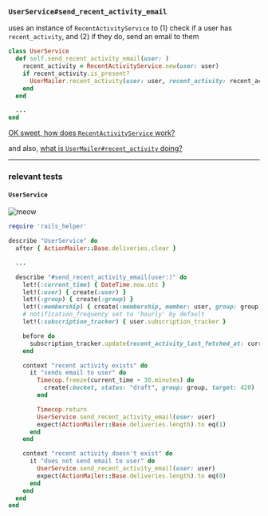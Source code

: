 ### `UserService#send_recent_activity_email`

uses an instance of `RecentActivityService` to (1) check if a user has `recent_activity`, and (2) if they do, send an email to them

```rb
class UserService
  def self.send_recent_activity_email(user: )
    recent_activity = RecentActivityService.new(user: user)
    if recent_activity.is_present?
      UserMailer.recent_activity(user: user, recent_activity: recent_activity).deliver_later
    end
  end

  ...
end
```

[OK sweet, how does `RecentActivityService` work?](./recent-activity-service.md)

and also, [what is `UserMailer#recent_activity` doing?](./user-mailer.md)

---

### relevant tests

#### `UserService`

![meow](http://i.imgur.com/AwdMkLX.png)

```rb
require 'rails_helper'

describe "UserService" do
  after { ActionMailer::Base.deliveries.clear }

  ...

  describe "#send_recent_activity_email(user:)" do
    let!(:current_time) { DateTime.now.utc }
    let!(:user) { create(:user) }
    let!(:group) { create(:group) }
    let!(:membership) { create(:membership, member: user, group: group) }
    # notification_frequency set to 'hourly' by default
    let!(:subscription_tracker) { user.subscription_tracker }

    before do
      subscription_tracker.update(recent_activity_last_fetched_at: current_time - 1.hour)
    end

    context "recent activity exists" do
      it "sends email to user" do
        Timecop.freeze(current_time - 30.minutes) do
          create(:bucket, status: "draft", group: group, target: 420)
        end

        Timecop.return
        UserService.send_recent_activity_email(user: user)
        expect(ActionMailer::Base.deliveries.length).to eq(1)
      end
    end

    context "recent activity doesn't exist" do
      it "does not send email to user" do
        UserService.send_recent_activity_email(user: user)
        expect(ActionMailer::Base.deliveries.length).to eq(0)
      end
    end
  end
end
```
